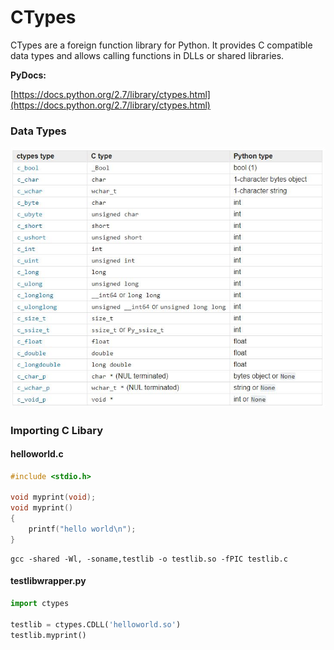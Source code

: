 # CTypes

CTypes are a foreign function library for Python. It provides C compatible data types and allows calling functions in DLLs or shared libraries. 

**PyDocs:**

[https://docs.python.org/2.7/library/ctypes.html](https://docs.python.org/2.7/library/ctypes.html)

### Data Types

![](/assets/Capture.JPG)

### Importing C Libary

#### helloworld.c

```c
#include <stdio.h>

void myprint(void);
void myprint()
{
    printf("hello world\n");
}
```

```
gcc -shared -Wl, -soname,testlib -o testlib.so -fPIC testlib.c
```

#### testlibwrapper.py

```py
import ctypes

testlib = ctypes.CDLL('helloworld.so')
testlib.myprint()
```



